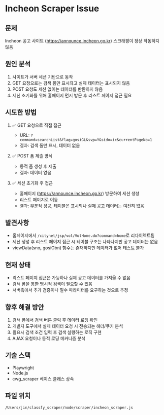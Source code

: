 # Incheon Scraper Issue

## 문제
Incheon 공고 사이트 (https://announce.incheon.go.kr) 스크래핑이 정상 작동하지 않음

## 원인 분석
1. 사이트가 서버 세션 기반으로 동작
2. GET 요청으로는 검색 폼만 표시되고 실제 데이터는 표시되지 않음
3. POST 요청도 세션 없이는 데이터를 반환하지 않음
4. 세션 초기화를 위해 홈페이지 먼저 방문 후 리스트 페이지 접근 필요

## 시도한 방법
1. ✅ GET 요청으로 직접 접근
   - URL: `?command=searchList&flag=gosiGL&svp=Y&sido=ic&currentPageNo=1`
   - 결과: 검색 폼만 표시, 데이터 없음

2. ✅ POST 폼 제출 방식
   - 동적 폼 생성 후 제출
   - 결과: 데이터 없음

3. ✅ 세션 초기화 후 접근
   - 홈페이지 (https://announce.incheon.go.kr) 방문하여 세션 생성
   - 리스트 페이지로 이동
   - 결과: 부분적 성공, 테이블은 표시되나 실제 공고 데이터는 여전히 없음

## 발견사항
- 홈페이지에서 `/citynet/jsp/vol/VolHome.do?command=home`로 리다이렉트됨
- 세션 생성 후 리스트 페이지 접근 시 테이블 구조는 나타나지만 공고 데이터는 없음
- viewData(sno, gosiGbn) 함수는 존재하지만 데이터가 없어 테스트 불가

## 현재 상태
- 리스트 페이지 접근은 가능하나 실제 공고 데이터를 가져올 수 없음
- 검색 폼을 통한 명시적 검색이 필요할 수 있음
- 서버측에서 추가 검증이나 필수 파라미터를 요구하는 것으로 추정

## 향후 해결 방안
1. 검색 폼에서 검색 버튼 클릭 후 데이터 로딩 확인
2. 개발자 도구에서 실제 데이터 요청 시 전송되는 헤더/쿠키 분석
3. 필요시 검색 조건 입력 후 검색 실행하는 로직 구현
4. AJAX 요청이나 동적 로딩 메커니즘 분석

## 기술 스택
- Playwright
- Node.js
- cwg_scraper 베이스 클래스 상속

## 파일 위치
`/Users/jin/classfy_scraper/node/scraper/incheon_scraper.js`